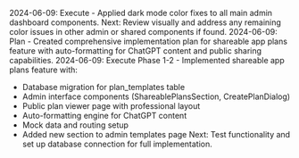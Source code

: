 2024-06-09: Execute - Applied dark mode color fixes to all main admin dashboard components. Next: Review visually and address any remaining color issues in other admin or shared components if found.
2024-06-09: Plan - Created comprehensive implementation plan for shareable app plans feature with auto-formatting for ChatGPT content and public sharing capabilities.
2024-06-09: Execute Phase 1-2 - Implemented shareable app plans feature with:
- Database migration for plan_templates table
- Admin interface components (ShareablePlansSection, CreatePlanDialog)
- Public plan viewer page with professional layout
- Auto-formatting engine for ChatGPT content
- Mock data and routing setup
- Added new section to admin templates page
Next: Test functionality and set up database connection for full implementation.